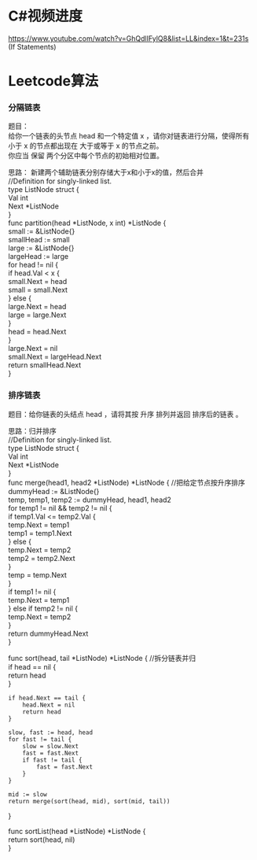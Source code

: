 # C#视频进度 
https://www.youtube.com/watch?v=GhQdlIFylQ8&list=LL&index=1&t=231s (If Statements)                                
# Leetcode算法
### 分隔链表
题目：                 
给你一个链表的头节点 head 和一个特定值 x ，请你对链表进行分隔，使得所有 小于 x 的节点都出现在 大于或等于 x 的节点之前。                 
你应当 保留 两个分区中每个节点的初始相对位置。                 
                 
思路： 新建两个辅助链表分别存储大于x和小于x的值，然后合并                 
//Definition for singly-linked list.                 
type ListNode struct {                 
    Val int                 
    Next *ListNode                 
}                 
func partition(head *ListNode, x int) *ListNode {                 
    small := &ListNode{}                 
    smallHead := small                 
    large := &ListNode{}                 
    largeHead := large                 
    for head != nil {                 
        if head.Val < x {                 
            small.Next = head                 
            small = small.Next                 
        } else {                                  
            large.Next = head                 
            large = large.Next                 
        }                 
        head = head.Next                 
    }                 
    large.Next = nil                 
    small.Next = largeHead.Next                 
    return smallHead.Next                 
}                 
                 
### 排序链表
题目：给你链表的头结点 head ，请将其按 升序 排列并返回 排序后的链表 。                 
                 
思路：归并排序                 
//Definition for singly-linked list.                 
type ListNode struct {                 
    Val int                 
    Next *ListNode                 
}                 
func merge(head1, head2 *ListNode) *ListNode {             //把给定节点按升序排序          
    dummyHead := &ListNode{}                 
    temp, temp1, temp2 := dummyHead, head1, head2                 
    for temp1 != nil && temp2 != nil {                 
        if temp1.Val <= temp2.Val {                 
            temp.Next = temp1                 
            temp1 = temp1.Next                 
        } else {                 
            temp.Next = temp2                 
            temp2 = temp2.Next                 
        }                 
        temp = temp.Next                 
    }                 
    if temp1 != nil {                 
        temp.Next = temp1                 
    } else if temp2 != nil {                 
        temp.Next = temp2                 
    }                 
    return dummyHead.Next                 
}                 
                 
func sort(head, tail *ListNode) *ListNode {            //拆分链表并归             
    if head == nil {                 
        return head                 
    }                 
                 
    if head.Next == tail {                 
        head.Next = nil                 
        return head                 
    }                 
                 
    slow, fast := head, head                 
    for fast != tail {                 
        slow = slow.Next                 
        fast = fast.Next                 
        if fast != tail {                 
            fast = fast.Next                 
        }                 
    }                 
                 
    mid := slow                 
    return merge(sort(head, mid), sort(mid, tail))                 
}                 
                 
func sortList(head *ListNode) *ListNode {                 
    return sort(head, nil)                 
}                 
                 